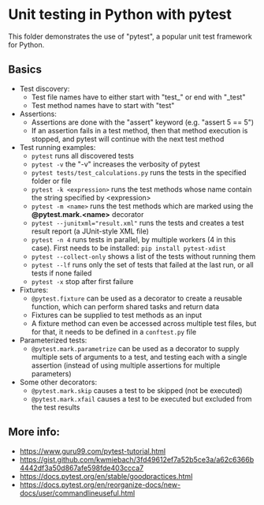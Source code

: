 # Unit testing in Python with pytest

This folder demonstrates the use of "pytest", a popular unit test framework for Python.

## Basics

- Test discovery:
    - Test file names have to either start with "test_" or end with "_test"
    - Test method names have to start with "test"
- Assertions:
    - Assertions are done with the "assert" keyword (e.g. "assert 5 == 5")
    - If an assertion fails in a test method, then that method execution is stopped, and pytest will continue with the next test method
- Test running examples:
    - `pytest` runs all discovered tests
    - `pytest -v` the "-v" increases the verbosity of pytest
    - `pytest tests/test_calculations.py` runs the tests in the specified folder or file
    - `pytest -k <expression>` runs the test methods whose name contain the string specified by \<expression>
    - `pytest -m <name>` runs the test methods which are marked using the **@pytest.mark.\<name>** decorator
    - `pytest --junitxml="result.xml"` runs the tests and creates a test result report (a JUnit-style XML file)
    - `pytest -n 4` runs tests in parallel, by multiple workers (4 in this case). First needs to be installed: `pip install pytest-xdist`
    - `pytest --collect-only` shows a list of the tests without running them
    - `pytest --lf` runs only the set of tests that failed at the last run, or all tests if none failed
    - `pytest -x` stop after first failure
- Fixtures:
    - `@pytest.fixture` can be used as a decorator to create a reusable function, which can perform shared tasks and return data
    - Fixtures can be supplied to test methods as an input
    - A fixture method can even be accessed across multiple test files, but for that, it needs to be defined in a `conftest.py` file
- Parameterized tests:
    - `@pytest.mark.parametrize` can be used as a decorator to supply multiple sets of arguments to a test, and testing each with a single assertion (instead of using multiple assertions for multiple parameters)
- Some other decorators:
    - `@pytest.mark.skip` causes a test to be skipped (not be executed)
    - `@pytest.mark.xfail` causes a test to be executed but excluded from the test results

## More info:
- https://www.guru99.com/pytest-tutorial.html
- https://gist.github.com/kwmiebach/3fd49612ef7a52b5ce3a/a62c6366b4442df3a50d867afe598fde403ccca7
- https://docs.pytest.org/en/stable/goodpractices.html
- https://docs.pytest.org/en/reorganize-docs/new-docs/user/commandlineuseful.html
